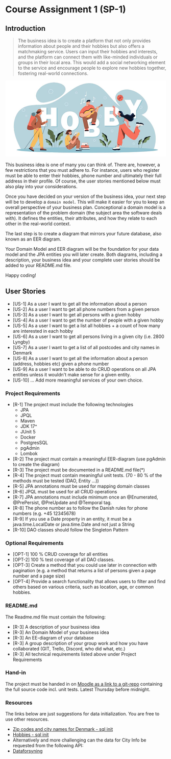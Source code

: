# Course Assignment 1 (SP-1)

## Introduction

> The business idea is to create a platform that not only provides information about people and their hobbies but also offers a matchmaking service. Users can input their hobbies and interests, and the platform can connect them with like-minded individuals or groups in their local area. This would add a social networking element to the service and encourage people to explore new hobbies together, fostering real-world connections.

![Hobbies](../images/hobbies.png)

This business idea is one of many you can think of. There are, however, a few restrictions that you must adhere to.
For instance, users who register must be able to enter their hobbies, phone number and ultimately their full address in their profile. Of course, the user stories mentioned below must also play into your considerations.

Once you have decided on your version of the business idea, your next step will be to develop a `domain model`. This will make it easier for you to keep an overall perspective of your business plan. Conceptional a domain model is a representation of the
problem domain (the subject area the software deals with). It defines the entities, their attributes, and how they relate to each other in the real-world context.

The last step is to create a diagram that mirrors your future database, also known as an EER diagram.

Your Domain Model and EER diagram will be the foundation for your data model and the JPA entities you will later create. Both
diagrams, including a description, your business idea and your complete user stories should be added to your README.md file.

Happy coding!

## User Stories

- [US-1] As a user I want to get all the information about a person
- [US-2] As a user I want to get all phone numbers from a given person
- [US-3] As a user I want to get all persons with a given hobby
- [US-4] As a user I want to get the number of people with a given hobby
- [US-5] As a user I want to get a list all hobbies + a count of how many are interested in each hobby
- [US-6] As a user I want to get all persons living in a given city (i.e. 2800 Lyngby)
- [US-7] As a user I want to get a list of all postcodes and city names in Denmark
- [US-8] As a user I want to get all the information about a person (address, hobbies etc) given a phone number
- [US-9] As a user I want to be able to do CRUD operations on all JPA entities unless it wouldn't make sense for a given entity.
- [US-10] … Add more meaningful services of your own choice.

### Project Requirements

- [R-1] The project must include the following technologies
    - JPA
    - JPQL
    - Maven
    - JDK 17^
    - JUnit 5
    - Docker
    - PostgresSQL
    - pgAdmin
    - Lombok
- [R-2] The project must contain a meaningful EER-diagram (use pgAdmin to create the diagram)
- [R-3] The project must be documented in a README.md file(*)
- [R-4] The project must contain meaningful unit tests. (70 - 80 % of the methods must be tested (DAO, Entity ...))
- [R-5] JPA annotations must be used for mapping domain classes
- [R-6] JPQL must be used for all CRUD operations
- [R-7] JPA annotations must include minimum once an @Enumerated, @PrePersist, @PreUpdate and @Temporal tag.
- [R-8] The phone number as to follow the Danish rules for phone numbers (e.g. +45 12345678)
- [R-9] If you use a Date property in an entity, it must be a java.time.LocalDate or java.time.Date and not just a String
- [R-10] DAO classes should follow the Singleton Pattern

### Optional Requirements

- [OPT-1] 100 % CRUD coverage for all entities
- [OPT-2] 100 % test coverage of all DAO classes.
- [OPT-3] Create a method that you could use later in connection with pagination (e.g. a method that returns a list of persons given a page number and a page size)
- [OPT-4] Provide a search functionality that allows users to filter and find others based on various criteria, such as location, age, or common hobbies.

### README.md

The Readme.md file must contain the following:

- [R-3] A description of your business idea
- [R-3] An Domain Model of your business idea
- [R-3] An EE-diagram of your database
- [R-3] A group description of your group work and how you have collaborated (GIT, Trello, Discord, who did what, etc.)
- [R-3] All technical requirements listed above under Project Requirements

### Hand-in
The project must be handed in on [Moodle as a link to a git-repo](https://cphbusiness.mrooms.net/mod/assign/view.php?id=621503) containing the full source code incl. unit tests. Latest Thursday before midnight.

### Resources

The links below are just suggestions for data initialization. You are free to use other resources.

- [Zip codes and city names for Denmark - sql init](./zipcodes.md)
- [Hobbies - sql init](./hobbies.md)
- Alternatively and more challenging can the data for City Info be requested from the following API:
- [Dataforsyning](https://api.dataforsyningen.dk/postnumre)